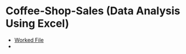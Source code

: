 # Coffee-Shop-Sales (Data Analysis Using Excel)

- <a href="https://github.com/Deepakdeepak1/Coffee-Shop-Analysis/blob/main/Coffee%20Shop%20Sales%20work.xlsx" > Worked File</a>
- <a href="">
